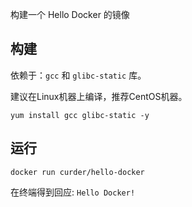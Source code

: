 构建一个 Hello Docker 的镜像

## 构建

依赖于：`gcc` 和 `glibc-static` 库。

建议在Linux机器上编译，推荐CentOS机器。

```
yum install gcc glibc-static -y
```

## 运行

```
docker run curder/hello-docker
```

在终端得到回应: `Hello Docker!`
